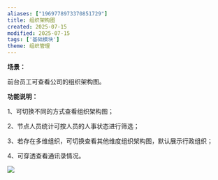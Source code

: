 ```yaml
---
aliases: ["1969778973370851729"]
title: 组织架构图
created: 2025-07-15
modified: 2025-07-15
tags: ['基础模块']
theme: 组织管理
---
```


**场景：**

前台员工可查看公司的组织架构图。

**功能说明：**

1、可切换不同的方式查看组织架构图；

2、节点人员统计可按人员的人事状态进行筛选；

3、若存在多维组织，可切换查看其他维度组织架构图，默认展示行政组织；

4、可穿透查看通讯录情况。

![](https://myhelpdoc.oss-cn-heyuan.aliyuncs.com/mdimages/07ae15bb93109f2b529c0b61f1fa9479.jpg)